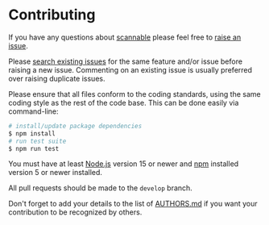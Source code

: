 # Contributing

If you have any questions about [scannable](https://github.com/LeoDog896/scannable) please feel free to
[raise an issue](https://github.com/LeoDog896/scannable/issues/new).

Please [search existing issues](https://github.com/LeoDog896/scannable/issues) for the same feature and/or issue before
raising a new issue. Commenting on an existing issue is usually preferred over raising duplicate issues.

Please ensure that all files conform to the coding standards, using the same coding style as the rest of the code base.
This can be done easily via command-line:

```bash
# install/update package dependencies
$ npm install
# run test suite
$ npm run test
```

You must have at least [Node.js](https://nodejs.org) version 15 or newer and [npm](https://npmjs.com) installed version 5
or newer installed.

All pull requests should be made to the `develop` branch.

Don't forget to add your details to the list of
[AUTHORS.md](https://github.com/LeoDog896/scannable/blob/master/AUTHORS.md) if you want your contribution to be
recognized by others.
